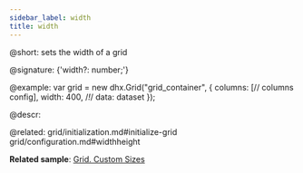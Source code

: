 ```yaml
---
sidebar_label: width
title: width
---          
```


@short: sets the width of a grid

@signature: {'width?: number;'}

@example: 
var grid = new dhx.Grid("grid_container", {
	columns: [// columns config],
	width: 400,  /*!*/
	data: dataset
});



@descr: 

@related: grid/initialization.md#initialize-grid
grid/configuration.md#widthheight

**Related sample**: [Grid. Custom Sizes](https://snippet.dhtmlx.com/ffxj6se0)
